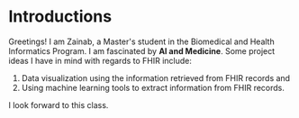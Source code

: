 # Introductions

Greetings!
I am Zainab, a Master's student in the Biomedical and Health Informatics Program. I am fascinated by **AI and Medicine**. Some project ideas I have in mind with regards to FHIR include:
1. Data visualization using the information retrieved from FHIR records and
2. Using machine learning tools to extract information from FHIR records.  

I look forward to this class.

